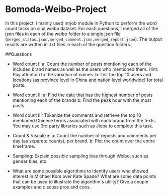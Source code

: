 # Bomoda-Weibo-Project
In this project, I mainly used mrjob module in Python to perform the word count tasks on sina weibo dataset. For each questions, I merged all of the json files in each of the weibo folder to a single json file (`merged_status.json,merged_comment.json,merged_repost.json`). The output results are written in .txt files in each of the question folders.




##Questions

* Word count I: 
  a: Count the number of posts mentioning each of the included brand names as well as the users who mentioned them. Hint: Pay attention to the variation of names. 
  b: List the top 10 users and locations (as province level in China and nation level worldwide) for total posts.

* Word count II: 
  a: Find the date that has the highest number of posts mentioning each of the brands
  b: Find the peak hour with the most posts. 

* Word count III: 
  Tokenize the comments and retrieve the top 10 mentioned Chinese terms associated with each brand from the texts. You may use 3rd party libraries such as Jieba to complete this task.

* Count & Visualize:
  a: Count the number of reposts and comments per day (as separate counts), per brand.
  b: Plot the count over the entire timeframe.

* Sampling: 
  Explain possible sampling bias through Weibo, such as gender bias, etc.

* What are some possible algorithms to identify users who showed interest in Michael Kors over Kate Spade? What are some data points that can be used to illustrate the algorithm's utility? Give a couple examples and discuss pros and cons.
